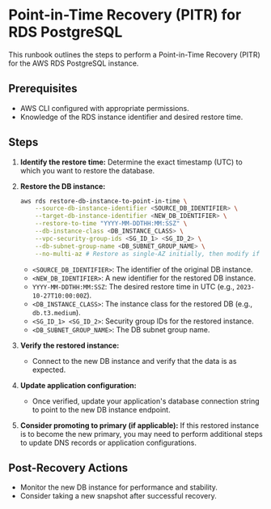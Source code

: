 # Point-in-Time Recovery (PITR) for RDS PostgreSQL

This runbook outlines the steps to perform a Point-in-Time Recovery (PITR) for the AWS RDS PostgreSQL instance.

## Prerequisites

*   AWS CLI configured with appropriate permissions.
*   Knowledge of the RDS instance identifier and desired restore time.

## Steps

1.  **Identify the restore time:** Determine the exact timestamp (UTC) to which you want to restore the database.

2.  **Restore the DB instance:**
    ```bash
    aws rds restore-db-instance-to-point-in-time \
        --source-db-instance-identifier <SOURCE_DB_IDENTIFIER> \
        --target-db-instance-identifier <NEW_DB_IDENTIFIER> \
        --restore-to-time "YYYY-MM-DDTHH:MM:SSZ" \
        --db-instance-class <DB_INSTANCE_CLASS> \
        --vpc-security-group-ids <SG_ID_1> <SG_ID_2> \
        --db-subnet-group-name <DB_SUBNET_GROUP_NAME> \
        --no-multi-az # Restore as single-AZ initially, then modify if needed
    ```
    *   `<SOURCE_DB_IDENTIFIER>`: The identifier of the original DB instance.
    *   `<NEW_DB_IDENTIFIER>`: A new identifier for the restored DB instance.
    *   `YYYY-MM-DDTHH:MM:SSZ`: The desired restore time in UTC (e.g., `2023-10-27T10:00:00Z`).
    *   `<DB_INSTANCE_CLASS>`: The instance class for the restored DB (e.g., `db.t3.medium`).
    *   `<SG_ID_1> <SG_ID_2>`: Security group IDs for the restored instance.
    *   `<DB_SUBNET_GROUP_NAME>`: The DB subnet group name.

3.  **Verify the restored instance:**
    *   Connect to the new DB instance and verify that the data is as expected.

4.  **Update application configuration:**
    *   Once verified, update your application's database connection string to point to the new DB instance endpoint.

5.  **Consider promoting to primary (if applicable):** If this restored instance is to become the new primary, you may need to perform additional steps to update DNS records or application configurations.

## Post-Recovery Actions

*   Monitor the new DB instance for performance and stability.
*   Consider taking a new snapshot after successful recovery.
